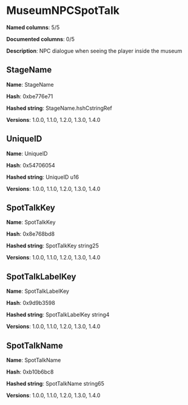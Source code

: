 # MuseumNPCSpotTalk
**Named columns**: 5/5

**Documented columns**: 0/5

**Description**: NPC dialogue when seeing the player inside the museum
## StageName

**Name**: StageName

**Hash**: 0xbe776e71

**Hashed string**: StageName.hshCstringRef

**Versions**: 1.0.0, 1.1.0, 1.2.0, 1.3.0, 1.4.0

## UniqueID

**Name**: UniqueID

**Hash**: 0x54706054

**Hashed string**: UniqueID u16

**Versions**: 1.0.0, 1.1.0, 1.2.0, 1.3.0, 1.4.0

## SpotTalkKey

**Name**: SpotTalkKey

**Hash**: 0x8e768bd8

**Hashed string**: SpotTalkKey string25

**Versions**: 1.0.0, 1.1.0, 1.2.0, 1.3.0, 1.4.0

## SpotTalkLabelKey

**Name**: SpotTalkLabelKey

**Hash**: 0x9d9b3598

**Hashed string**: SpotTalkLabelKey string4

**Versions**: 1.0.0, 1.1.0, 1.2.0, 1.3.0, 1.4.0

## SpotTalkName

**Name**: SpotTalkName

**Hash**: 0xb10b6bc8

**Hashed string**: SpotTalkName string65

**Versions**: 1.0.0, 1.1.0, 1.2.0, 1.3.0, 1.4.0

